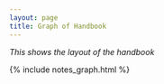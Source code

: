 ```yaml
---
layout: page
title: Graph of Handbook
---
```


*This shows the layout of the handbook*

{% include notes_graph.html %}
